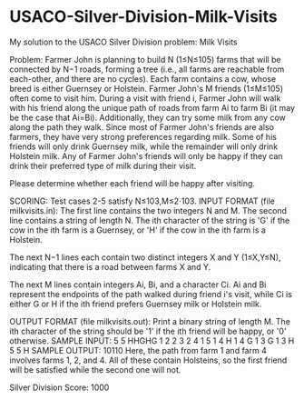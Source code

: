 # USACO-Silver-Division-Milk-Visits
My solution to the USACO Silver Division problem: Milk Visits

Problem:
Farmer John is planning to build N (1≤N≤105) farms that will be connected by N−1 roads, forming a tree (i.e., all farms are reachable from each-other, and there are no cycles). Each farm contains a cow, whose breed is either Guernsey or Holstein.
Farmer John's M friends (1≤M≤105) often come to visit him. During a visit with friend i, Farmer John will walk with his friend along the unique path of roads from farm Ai to farm Bi (it may be the case that Ai=Bi). Additionally, they can try some milk from any cow along the path they walk. Since most of Farmer John's friends are also farmers, they have very strong preferences regarding milk. Some of his friends will only drink Guernsey milk, while the remainder will only drink Holstein milk. Any of Farmer John's friends will only be happy if they can drink their preferred type of milk during their visit.

Please determine whether each friend will be happy after visiting.

SCORING:
Test cases 2-5 satisfy N≤103,M≤2⋅103.
INPUT FORMAT (file milkvisits.in):
The first line contains the two integers N and M.
The second line contains a string of length N. The ith character of the string is 'G' if the cow in the ith farm is a Guernsey, or 'H' if the cow in the ith farm is a Holstein.

The next N−1 lines each contain two distinct integers X and Y (1≤X,Y≤N), indicating that there is a road between farms X and Y.

The next M lines contain integers Ai, Bi, and a character Ci. Ai and Bi represent the endpoints of the path walked during friend i's visit, while Ci is either G or H if the ith friend prefers Guernsey milk or Holstein milk.

OUTPUT FORMAT (file milkvisits.out):
Print a binary string of length M. The ith character of the string should be '1' if the ith friend will be happy, or '0' otherwise.
SAMPLE INPUT:
5 5
HHGHG
1 2
2 3
2 4
1 5
1 4 H
1 4 G
1 3 G
1 3 H
5 5 H
SAMPLE OUTPUT:
10110
Here, the path from farm 1 and farm 4 involves farms 1, 2, and 4. All of these contain Holsteins, so the first friend will be satisfied while the second one will not.

Silver Division Score: 1000
